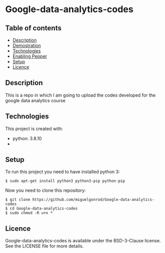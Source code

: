 # Google-data-analytics-codes

## Table of contents
* [Description](#description)
* [Demostration](#demostration)
* [Technologies](#technologies)
* [Enabling Pepper](#enabling-pepper)
* [Setup](#setup)
* [Licence](#licence)

## Description
This is a repo in which I am going to upload the codes developed for the google data analytics course

## Technologies
This project is created with:
* python: 3.8.10
* 
## Setup
To run this project you need to have installed python 3:
```
$ sudo apt-get install python3 python3-pip python-pip
```

Now you need to clone this repository:

```
$ git clone https://github.com/miguelgonrod/Google-data-analytics-codes
$ cd Google-data-analytics-codes
$ sudo chmod -R u+x * 
```

## Licence
Google-data-analytics-codes is available under the BSD-3-Clause license. See the LICENSE file for more details.
